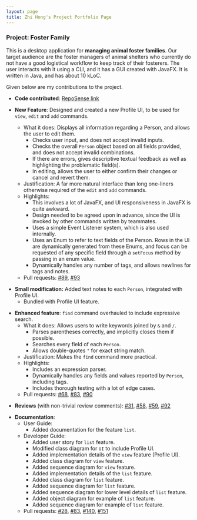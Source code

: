 ```yaml
---
layout: page
title: Zhi Hong's Project Portfolio Page 
---
```


### Project: Foster Family
This is a desktop application for **managing animal foster families**. Our target audience are the foster managers of animal shelters who currently do not have a good logistical workflow to keep track of their fosterers. The user interacts with it using a CLI, and it has a GUI created with JavaFX. It is written in Java, and has about 10 kLoC.

Given below are my contributions to the project.

* **Code contributed**: [RepoSense link](https://nus-cs2103-ay2324s1.github.io/tp-dashboard/?search=h1410101&breakdown=false&sort=groupTitle%20dsc&sortWithin=title&since=2023-09-22&timeframe=commit&mergegroup=&groupSelect=groupByRepos)

* **New Feature**: Designed and created a new Profile UI, to be used for `view`, `edit` and `add` commands.
  * What it does: Displays all information regarding a Person, and allows the user to edit them.
    * Checks user input, and does not accept invalid inputs.
    * Checks the overall `Person` object based on all fields provided, and does not accept invalid combinations.
    * If there are errors, gives descriptive textual feedback as well as highlighting the problematic field(s).
    * In editing, allows the user to either confirm their changes or cancel and revert them.
  * Justification: A far more natural interface than long one-liners otherwise required of the `edit` and `add` commands.
  * Highlights:
    * This involves a lot of JavaFX, and UI responsiveness in JavaFX is quite awkward.
    * Design needed to be agreed upon in advance, since the UI is invoked by other commands written by teammates.
    * Uses a simple Event Listener system, which is also used internally.
    * Uses an Enum to refer to text fields of the Person. Rows in the UI are dynamically generated from these Enums, and focus can be requested of any specific field through a `setFocus` method by passing in an enum value.
    * Dynamically handles any number of tags, and allows newlines for tags and notes.
  * Pull requests: [#89](https://github.com/AY2324S1-CS2103T-T13-4/tp/pull/89), [#93](https://github.com/AY2324S1-CS2103T-T13-4/tp/pull/93)

<div style="page-break-after: always;"></div>

* **Small modification:** Added text notes to each `Person`, integrated with Profile UI.
  * Bundled with Profile UI feature.

<div></div>

* **Enhanced feature**: `find` command overhauled to include expressive search.
    * What it does: Allows users to write keywords joined by `&` and `/`.
        * Parses parentheses correctly, and implicitly closes them if possible.
        * Searches every field of each `Person`.
        * Allows double-quotes `"` for exact string match.
    * Justification: Makes the `find` command more practical.
    * Highlights:
        * Includes an expression parser.
        * Dynamically handles any fields and values reported by `Person`, including tags.
        * Includes thorough testing with a lot of edge cases.
    * Pull requests: [#68](https://github.com/AY2324S1-CS2103T-T13-4/tp/pull/68), [#83](https://github.com/AY2324S1-CS2103T-T13-4/tp/pull/83), [#90](https://github.com/AY2324S1-CS2103T-T13-4/tp/pull/90)

<div></div>

* **Reviews** (with non-trivial review comments): [#31](https://github.com/AY2324S1-CS2103T-T13-4/tp/pull/31), [#58](https://github.com/AY2324S1-CS2103T-T13-4/tp/pull/58), [#59](https://github.com/AY2324S1-CS2103T-T13-4/tp/pull/59), [#92](https://github.com/AY2324S1-CS2103T-T13-4/tp/pull/92)

<div></div>

* **Documentation**:
    * User Guide:
        * Added documentation for the feature `list`.
    * Developer Guide:
        * Added user story for `list` feature.
        * Modified class diagram for `UI` to include Profile UI.
        * Added implementation details of the `view` feature (Profile UI).
        * Added class diagram for `view` feature.
        * Added sequence diagram for `view` feature.
        * Added implementation details of the `list` feature.
        * Added class diagram for `list` feature.
        * Added sequence diagram for `list` feature.
        * Added sequence diagram for lower level details of `list` feature.
        * Added object diagram for example of `list` feature.
        * Added sequence diagram for example of `list` feature.
    * Pull requests: [#28](https://github.com/AY2324S1-CS2103T-T13-4/tp/pull/28), [#83](https://github.com/AY2324S1-CS2103T-T13-4/tp/pull/83), [#140](https://github.com/AY2324S1-CS2103T-T13-4/tp/pull/140), [#151](https://github.com/AY2324S1-CS2103T-T13-4/tp/pull/151) 

